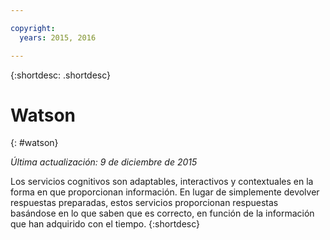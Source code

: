 ```yaml
---

copyright:
  years: 2015, 2016

---
```


{:shortdesc: .shortdesc} 

# Watson
{: #watson}

*Última actualización: 9 de diciembre de 2015*

Los servicios cognitivos son adaptables, interactivos y contextuales en la forma en que proporcionan información. En lugar de simplemente devolver respuestas preparadas, estos servicios proporcionan respuestas basándose en lo que saben que es correcto, en función de la información que han adquirido con el tiempo.
{:shortdesc}




